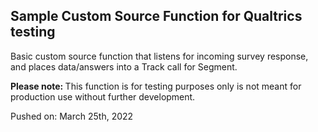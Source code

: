 <h2>Sample Custom Source Function for Qualtrics testing</h2>
<p>Basic custom source function that listens for incoming survey response, and places data/answers into a Track call for Segment.</p>
<p><b>Please note: </b>This function is for testing purposes only is not meant for production use without further development.</p>

<p>Pushed on:  March 25th, 2022</p>